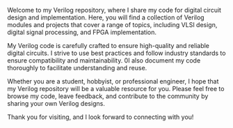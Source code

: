 Welcome to my Verilog repository, where I share my code for digital circuit design and implementation. Here, you will find a collection of Verilog modules and projects that cover a range of topics, including VLSI design, digital signal processing, and FPGA implementation.

My Verilog code is carefully crafted to ensure high-quality and reliable digital circuits. I strive to use best practices and follow industry standards to ensure compatibility and maintainability. 0I also document my code thoroughly to facilitate understanding and reuse.

Whether you are a student, hobbyist, or professional engineer, I hope that my Verilog repository will be a valuable resource for you. Please feel free to browse my code, leave feedback, and contribute to the community by sharing your own Verilog designs.

Thank you for visiting, and I look forward to connecting with you!
